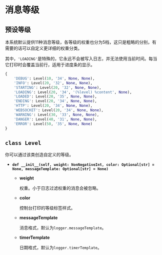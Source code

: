 # **消息等级**

## **预设等级**

本系统默认提供11种消息等级，各等级的权重也分为5档，这只是粗略的分别，有需要的话可以自定义更详细的权重分类。

其中，`'LOADING'`是特殊的，它永远不会被写入日志，并无法使用当前时间。每当它打印时会覆盖当前行，适用于进度条的显示。

```python
{
    'DEBUG': Level(10, '34', None, None),
    'INFO': Level(20, '32', None, None),
    'STARTING': Level(20, '32', None, None),
    'LOADING': Level(20, '34', '(%level) %content', None),
    'LOADED': Level(20, '35', None, None),
    'ENDING': Level(20, '34', None, None),
    'HTTP': Level(20, '34', None, None),
    'WEBSOCKET': Level(20, '34', None, None),
    'WARNING': Level(30, '33', None, None),
    'DANGER': Level(40, '31', None, None),
    'ERROR': Level(50, '35', None, None)
}
```

## **`class Level`**

你可以通过该类创造自定义的等级。

- **`def __init__(self, weight: NonNegativeInt, color: Optional[str] = None, messageTemplate: Optional[str] = None)`**

    - **weight**

        权重。小于日志过滤权重的消息会被忽略。

    - **color**

        控制台打印的等级标签样式。

    - **messageTemplate**

        消息格式，默认为`logger.messageTemplate`。

    - **timerTemplate**

        日期格式，默认为`logger.timerTemplate`。
